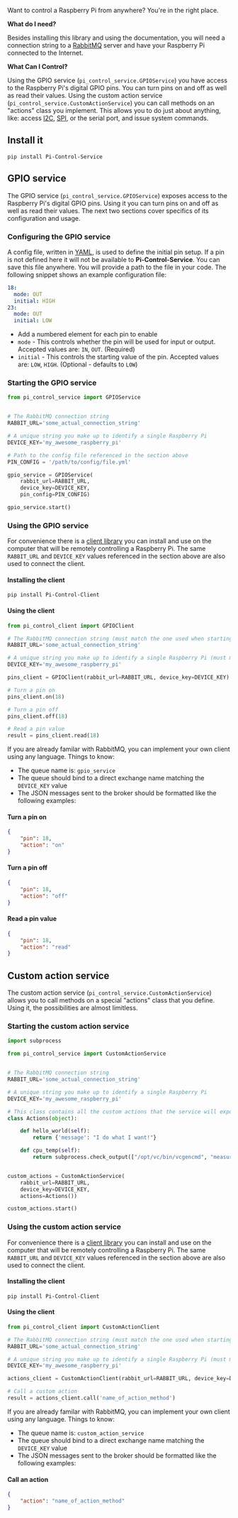 Want to control a Raspberry Pi from anywhere? You're in the right place.

**What do I need?**

Besides installing this library and using the documentation, you will need a connection string to a [RabbitMQ](https://www.rabbitmq.com/) server and have your Raspberry Pi connected to the Internet.

**What Can I Control?**

Using the GPIO service (`pi_control_service.GPIOService`) you have access to the Raspberry Pi's digital GPIO pins. You can turn pins on and off as well as read their values. Using the custom action service (`pi_control_service.CustomActionService`) you can call methods on an "actions" class you implement. This allows you to do just about anything, like: access [I2C](http://en.wikipedia.org/wiki/I%C2%B2C), [SPI](http://en.wikipedia.org/wiki/Serial_Peripheral_Interface_Bus), or the serial port, and issue system commands.


## Install it

```
pip install Pi-Control-Service
```

## GPIO service

The GPIO service (`pi_control_service.GPIOService`) exposes access to the Raspberry Pi's digital GPIO pins. Using it you can turn pins on and off as well as read their values. The next two sections cover specifics of its configuration and usage.

### Configuring the GPIO service

A config file, written in [YAML](http://en.wikipedia.org/wiki/YAML), is used to define the initial pin setup. If a pin is not defined here it will not be available to **Pi-Control-Service**. You can save this file anywhere. You will provide a path to the file in your code. The following snippet shows an example configuration file:

```yaml
18:
  mode: OUT
  initial: HIGH
23:
  mode: OUT
  initial: LOW
```

* Add a numbered element for each pin to enable
* `mode` - This controls whether the pin will be used for input or output. Accepted values are: `IN`, `OUT`. (Required)
* `initial` - This controls the starting value of the pin. Accepted values are: `LOW`, `HIGH`. (Optional - defaults to `LOW`)

### Starting the GPIO service

```python
from pi_control_service import GPIOService


# The RabbitMQ connection string
RABBIT_URL='some_actual_connection_string'

# A unique string you make up to identify a single Raspberry Pi
DEVICE_KEY='my_awesome_raspberry_pi'

# Path to the config file referenced in the section above
PIN_CONFIG = '/path/to/config/file.yml'

gpio_service = GPIOService(
    rabbit_url=RABBIT_URL,
    device_key=DEVICE_KEY,
    pin_config=PIN_CONFIG)

gpio_service.start()
```

### Using the GPIO service

For convenience there is a [client library](https://github.com/projectweekend/Pi-Control-Client) you can install and use on the computer that will be remotely controlling a Raspberry Pi. The same `RABBIT_URL` and `DEVICE_KEY` values referenced in the section above are also used to connect the client.

#### Installing the client

```
pip install Pi-Control-Client
```

#### Using the client

```python
from pi_control_client import GPIOClient

# The RabbitMQ connection string (must match the one used when starting the service)
RABBIT_URL='some_actual_connection_string'

# A unique string you make up to identify a single Raspberry Pi (must match the one used when starting the service)
DEVICE_KEY='my_awesome_raspberry_pi'

pins_client = GPIOClient(rabbit_url=RABBIT_URL, device_key=DEVICE_KEY)

# Turn a pin on
pins_client.on(18)

# Turn a pin off
pins_client.off(18)

# Read a pin value
result = pins_client.read(18)
```

If you are already familar with RabbitMQ, you can implement your own client using any language. Things to know:

* The queue name is: `gpio_service`
* The queue should bind to a direct exchange name matching the `DEVICE_KEY` value
* The JSON messages sent to the broker should be formatted like the following examples:


#### Turn a pin on
```json
{
    "pin": 18,
    "action": "on"
}
```


#### Turn a pin off
```json
{
    "pin": 18,
    "action": "off"
}
```


#### Read a pin value
```json
{
    "pin": 18,
    "action": "read"
}
```


## Custom action service

The custom action service (`pi_control_service.CustomActionService`) allows you to call methods on a special "actions" class that you define. Using it, the possibilities are almost limitless.


### Starting the custom action service

```python
import subprocess

from pi_control_service import CustomActionService


# The RabbitMQ connection string
RABBIT_URL='some_actual_connection_string'

# A unique string you make up to identify a single Raspberry Pi
DEVICE_KEY='my_awesome_raspberry_pi'

# This class contains all the custom actions that the service will expose
class Actions(object):

    def hello_world(self):
        return {'message': "I do what I want!"}

    def cpu_temp(self):
        return subprocess.check_output(["/opt/vc/bin/vcgencmd", "measure_temp"])


custom_actions = CustomActionService(
    rabbit_url=RABBIT_URL,
    device_key=DEVICE_KEY,
    actions=Actions())

custom_actions.start()
```

### Using the custom action service

For convenience there is a [client library](https://github.com/projectweekend/Pi-Control-Client) you can install and use on the computer that will be remotely controlling a Raspberry Pi. The same `RABBIT_URL` and `DEVICE_KEY` values referenced in the section above are also used to connect the client.


#### Installing the client

```
pip install Pi-Control-Client
```


#### Using the client

```python
from pi_control_client import CustomActionClient

# The RabbitMQ connection string (must match the one used when starting the service)
RABBIT_URL='some_actual_connection_string'

# A unique string you make up to identify a single Raspberry Pi (must match the one used when starting the service)
DEVICE_KEY='my_awesome_raspberry_pi'

actions_client = CustomActionClient(rabbit_url=RABBIT_URL, device_key=DEVICE_KEY)

# Call a custom action
result = actions_client.call('name_of_action_method')
```

If you are already familar with RabbitMQ, you can implement your own client using any language. Things to know:

* The queue name is: `custom_action_service`
* The queue should bind to a direct exchange name matching the `DEVICE_KEY` value
* The JSON messages sent to the broker should be formatted like the following examples:


#### Call an action
```json
{
    "action": "name_of_action_method"
}
```
